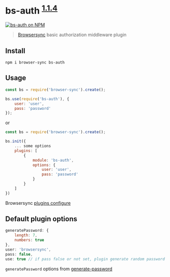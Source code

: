 # bs-auth <sup>[1.1.4](https://github.com/tazau/bs-auth/blob/master/CHANGELOG.md)</sup>

[![bs-auth on NPM](https://nodei.co/npm/bs-auth.png?downloads=true&downloadRank=true&stars=true)](https://nodei.co/npm/bs-auth/)

> [Browsersync](https://browsersync.io/) basic authorization middleware plugin

## Install
`npm i browser-sync bs-auth`

## Usage
```javascript
const bs = require('browser-sync').create();

bs.use(require('bs-auth'), {
    user: 'user',
    pass: 'password'
});
```

or

```javascript
const bs = require('browser-sync').create();

bs.init({
    ... some options
    plugins: [
        {
            module: 'bs-auth',
            options: {
                user: 'user',
                pass: 'password'
            }
        }
    ]
})
```

Browsersync [plugins configure](https://browsersync.io/docs/options#option-plugins)

## Default plugin options
```javascript
generatePassword: {
    length: 7,
    numbers: true
},
user: 'browsersync',
pass: false,
use: true // if pass false or not set, plugin generate random password
```
`generatePassword` options from [generate-password](https://www.npmjs.com/package/generate-password)